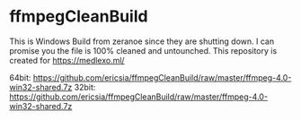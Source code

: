 # ffmpegCleanBuild
This is Windows Build from zeranoe since they are shutting down.
I can promise you the file is 100% cleaned and untounched.
This repository is created for https://medlexo.ml/

64bit: https://github.com/ericsia/ffmpegCleanBuild/raw/master/ffmpeg-4.0-win32-shared.7z
32bit: https://github.com/ericsia/ffmpegCleanBuild/raw/master/ffmpeg-4.0-win32-shared.7z
